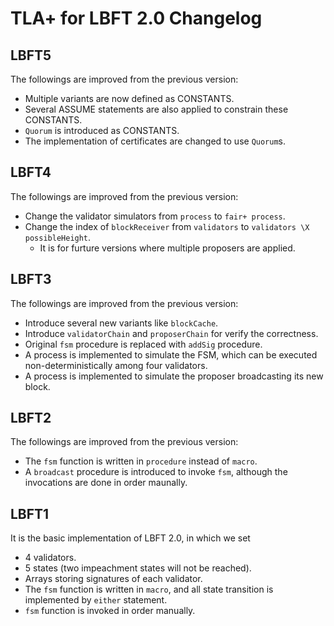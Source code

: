 # TLA+ for LBFT 2.0 Changelog

## LBFT5

The followings are improved from the previous version:

* Multiple variants are now defined as CONSTANTS.
* Several ASSUME statements are also applied to constrain these CONSTANTS.
* ``Quorum`` is introduced as CONSTANTS.
* The implementation of certificates are changed to use ``Quorum``s. 


## LBFT4

The followings are improved from the previous version:

* Change the validator simulators from ``process`` to ``fair+ process``.
* Change the index of ``blockReceiver`` from ``validators`` to ``validators \X possibleHeight``.
	* It is for furture versions where multiple proposers are applied.

## LBFT3

The followings are improved from the previous version:

* Introduce several new variants like ``blockCache``.
* Introduce ``validatorChain`` and ``proposerChain`` for verify the correctness.
* Original ``fsm`` procedure is replaced with ``addSig`` procedure.
* A process is implemented to simulate the FSM, which can be executed non-deterministically among four validators.
* A process is implemented to simulate the proposer broadcasting its new block.

## LBFT2

The followings are improved from the previous version:

* The ``fsm`` function is written in ``procedure`` instead of ``macro``.
* A ``broadcast`` procedure is introduced to invoke ``fsm``, although the invocations are done in order maunally. 

## LBFT1

It is the basic implementation of LBFT 2.0, in which we set 

* 4 validators.
* 5 states (two impeachment states will not be reached).
* Arrays storing signatures of each validator.
* The ``fsm`` function is written in ``macro``, and all state transition is implemented by ``either`` statement.
* ``fsm`` function is invoked in order manually.
